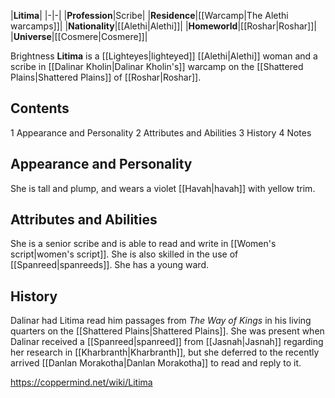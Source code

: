 |**Litima**|
|-|-|
|**Profession**|Scribe|
|**Residence**|[[Warcamp\|The Alethi warcamps]]|
|**Nationality**|[[Alethi\|Alethi]]|
|**Homeworld**|[[Roshar\|Roshar]]|
|**Universe**|[[Cosmere\|Cosmere]]|

Brightness **Litima** is a [[Lighteyes\|lighteyed]] [[Alethi\|Alethi]] woman and a scribe in [[Dalinar Kholin\|Dalinar Kholin's]] warcamp on the [[Shattered Plains\|Shattered Plains]] of [[Roshar\|Roshar]].

## Contents

1 Appearance and Personality
2 Attributes and Abilities
3 History
4 Notes


## Appearance and Personality
She is tall and plump, and wears a violet [[Havah\|havah]] with yellow trim.

## Attributes and Abilities
She is a senior scribe and is able to read and write in [[Women's script\|women's script]]. She is also skilled in the use of [[Spanreed\|spanreeds]]. She has a young ward.

## History
Dalinar had Litima read him passages from *The Way of Kings* in his living quarters on the [[Shattered Plains\|Shattered Plains]]. She was present when Dalinar received a [[Spanreed\|spanreed]] from [[Jasnah\|Jasnah]] regarding her research in [[Kharbranth\|Kharbranth]], but she deferred to the recently arrived [[Danlan Morakotha\|Danlan Morakotha]] to read and reply to it.



https://coppermind.net/wiki/Litima